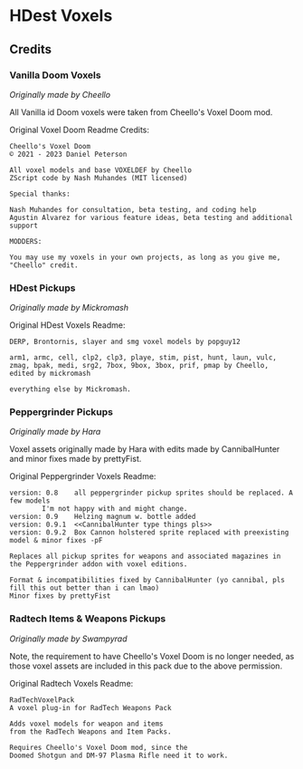 # HDest Voxels



## Credits

### Vanilla Doom Voxels

_Originally made by Cheello_

All Vanilla id Doom voxels were taken from Cheello's Voxel Doom mod.

Original Voxel Doom Readme Credits:

```
Cheello's Voxel Doom
© 2021 - 2023 Daniel Peterson

All voxel models and base VOXELDEF by Cheello
ZScript code by Nash Muhandes (MIT licensed)

Special thanks:

Nash Muhandes for consultation, beta testing, and coding help
Agustin Alvarez for various feature ideas, beta testing and additional support

MODDERS:

You may use my voxels in your own projects, as long as you give me, "Cheello" credit.
```


### HDest Pickups

_Originally made by Mickromash_

Original HDest Voxels Readme:

```
DERP, Brontornis, slayer and smg voxel models by popguy12

arm1, armc, cell, clp2, clp3, playe, stim, pist, hunt, laun, vulc, zmag, bpak, medi, srg2, 7box, 9box, 3box, prif, pmap by Cheello, edited by mickromash

everything else by Mickromash.
```


### Peppergrinder Pickups

_Originally made by Hara_

Voxel assets originally made by Hara with edits made by CannibalHunter and minor fixes made by prettyFist.

Original Peppergrinder Voxels Readme:

```
version: 0.8	all peppergrinder pickup sprites should be replaced. A few models
		I'm not happy with and might change.
version: 0.9	Helzing magnum w. bottle added
version: 0.9.1	<<CannibalHunter type things pls>>
version: 0.9.2	Box Cannon holstered sprite replaced with preexisting model & minor fixes -pF

Replaces all pickup sprites for weapons and associated magazines in
the Peppergrinder addon with voxel editions.

Format & incompatibilities fixed by CannibalHunter (yo cannibal, pls fill this out better than i can lmao)
Minor fixes by prettyFist
```

### Radtech Items & Weapons Pickups

_Originally made by Swampyrad_

Note, the requirement to have Cheello's Voxel Doom is no longer needed, as those voxel assets are included in this pack due to the above permission.

Original Radtech Voxels Readme:

```
RadTechVoxelPack
A voxel plug-in for RadTech Weapons Pack

Adds voxel models for weapon and items
from the RadTech Weapons and Item Packs.

Requires Cheello's Voxel Doom mod, since the
Doomed Shotgun and DM-97 Plasma Rifle need it to work.
```